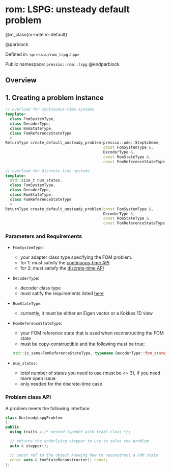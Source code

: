 
# rom: LSPG: unsteady default problem


@m_class{m-note m-default}

@parblock

Defined in: `<pressio/rom_lspg.hpp>`

Public namespace: `pressio::rom::lspg`
@endparblock


## Overview


## 1. Creating a problem instance

```cpp
// overload for continuous-time systems
template<
  class FomSystemType,
  class DecoderType,
  class RomStateType,															  (1)
  class FomReferenceStateType
  >
ReturnType create_default_unsteady_problem(pressio::ode::StepScheme,
										   const FomSystemType &,
										   DecoderType &,
										   const RomStateType &,
										   const FomReferenceStateType &);

// overload for discrete-time systems
template<
  std::size_t num_states,
  class FomSystemType,
  class DecoderType,
  class RomStateType,															  (2)
  class FomReferenceStateType
  >
ReturnType create_default_unsteady_problem(const FomSystemType &,
										   DecoderType &,
										   const RomStateType &,
										   const FomReferenceStateType &);
```

### Parameters and Requirements

- `FomSystemType`:
  - your adapter class type specifying the FOM problem. <br/>
  - for 1: must satisfy the [continuous-time API](./md_pages_components_rom_fom_apis.html)
  - for 2: must satisfy the [discrete-time API](./md_pages_components_rom_fom_apis.html)

- `DecoderType`:
  - decoder class type
  - must satify the requirements listed [here](md_pages_components_rom_decoder.html)

- `RomStateType`:
  - currently, it must be either an Eigen vector or a Kokkos 1D view

- `FomReferenceStateType`:
  - your FOM reference state that is used when reconstructing the FOM state
  - must be copy-constructible and the following must be true:<br/>
  ```cpp
  std::is_same<FomReferenceStateType, typename DecoderType::fom_state_type>::value == true
  ```

- `num_states`:
  - *total* number of states you need to use (must be <= 3), if you need more open issue
  - only needed for the discrete-time case


### Problem class API

A problem meets the following interface:

```cpp
class UnsteadyLspgProblem
{
public:
  using traits = /* nested typedef with trait class */;

  // returns the underlying stepper to use to solve the problem
  auto & stepper();

  // const ref to the object knowing how to reconstruct a FOM state
  const auto & fomStateReconstructor() const;
};
```
